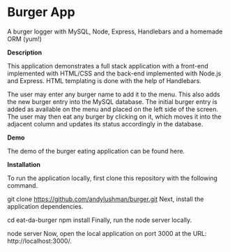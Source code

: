 # Burger App
A burger logger with MySQL, Node, Express, Handlebars and a homemade ORM (yum!)


**Description**

This application demonstrates a full stack application with a front-end implemented with HTML/CSS and the back-end implemented with Node.js and Express. HTML templating is done with the help of Handlebars.

The user may enter any burger name to add it to the menu. This also adds the new burger entry into the MySQL database. The initial burger entry is added as available on the menu and placed on the left side of the screen. The user may then eat any burger by clicking on it, which moves it into the adjacent column and updates its status accordingly in the database.

**Demo**

The demo of the burger eating application can be found here.

**Installation**

To run the application locally, first clone this repository with the following command.

git clone https://github.com/andylushman/burger.git
Next, install the application dependencies.

cd eat-da-burger
npm install
Finally, run the node server locally.

node server
Now, open the local application on port 3000 at the URL: http://localhost:3000/.
